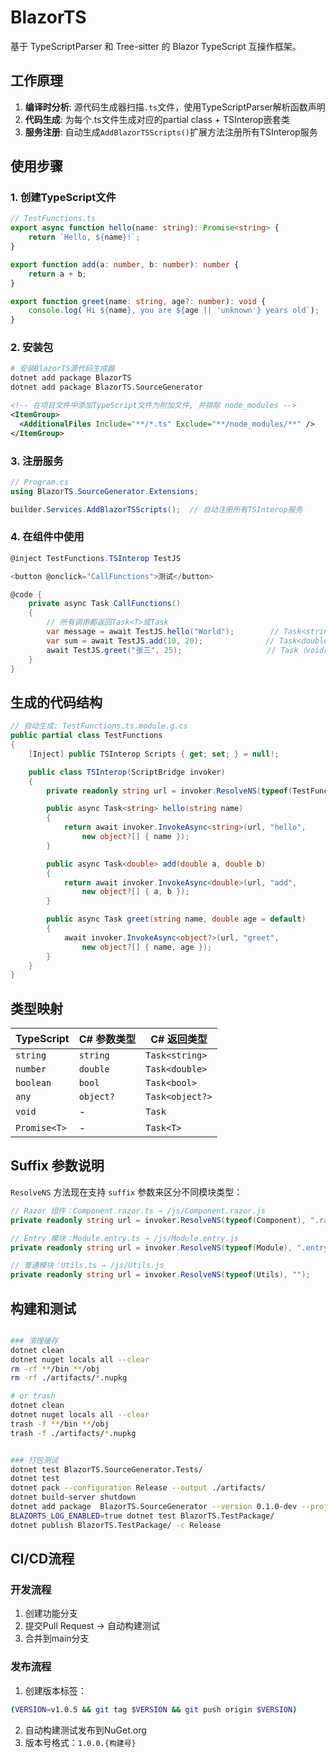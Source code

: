 # BlazorTS

基于 TypeScriptParser 和 Tree-sitter 的 Blazor TypeScript 互操作框架。

## 工作原理

1. **编译时分析**: 源代码生成器扫描`.ts`文件，使用TypeScriptParser解析函数声明
2. **代码生成**: 为每个.ts文件生成对应的partial class + TSInterop嵌套类
3. **服务注册**: 自动生成`AddBlazorTSScripts()`扩展方法注册所有TSInterop服务

## 使用步骤

### 1. 创建TypeScript文件
```typescript
// TestFunctions.ts
export async function hello(name: string): Promise<string> {
    return `Hello, ${name}!`;
}

export function add(a: number, b: number): number {
    return a + b;
}

export function greet(name: string, age?: number): void {
    console.log(`Hi ${name}, you are ${age || 'unknown'} years old`);
}
```

### 2. 安装包
```bash
# 安装BlazorTS源代码生成器
dotnet add package BlazorTS
dotnet add package BlazorTS.SourceGenerator
```

```xml
<!-- 在项目文件中添加TypeScript文件为附加文件, 并排除 node_modules -->
<ItemGroup>
  <AdditionalFiles Include="**/*.ts" Exclude="**/node_modules/**" />
</ItemGroup>
```

### 3. 注册服务
```csharp
// Program.cs 
using BlazorTS.SourceGenerator.Extensions;

builder.Services.AddBlazorTSScripts();  // 自动注册所有TSInterop服务
```

### 4. 在组件中使用
```csharp
@inject TestFunctions.TSInterop TestJS

<button @onclick="CallFunctions">测试</button>

@code {
    private async Task CallFunctions()
    {
        // 所有调用都返回Task<T>或Task
        var message = await TestJS.hello("World");        // Task<string>
        var sum = await TestJS.add(10, 20);              // Task<double>
        await TestJS.greet("张三", 25);                   // Task（void函数）
    }
}
```

## 生成的代码结构

```csharp
// 自动生成: TestFunctions.ts.module.g.cs
public partial class TestFunctions
{
    [Inject] public TSInterop Scripts { get; set; } = null!;

    public class TSInterop(ScriptBridge invoker)
    {
        private readonly string url = invoker.ResolveNS(typeof(TestFunctions), "");

        public async Task<string> hello(string name)
        {
            return await invoker.InvokeAsync<string>(url, "hello",
                new object?[] { name });
        }

        public async Task<double> add(double a, double b)
        {
            return await invoker.InvokeAsync<double>(url, "add", 
                new object?[] { a, b });
        }

        public async Task greet(string name, double age = default)
        {
            await invoker.InvokeAsync<object?>(url, "greet",
                new object?[] { name, age });
        }
    }
}
```

## 类型映射

| TypeScript | C# 参数类型 | C# 返回类型 |
|------------|-------------|-------------|
| `string` | `string` | `Task<string>` |
| `number` | `double` | `Task<double>` |
| `boolean` | `bool` | `Task<bool>` |
| `any` | `object?` | `Task<object?>` |
| `void` | - | `Task` |
| `Promise<T>` | - | `Task<T>` |

## Suffix 参数说明

`ResolveNS` 方法现在支持 `suffix` 参数来区分不同模块类型：

```csharp
// Razor 组件：Component.razor.ts → /js/Component.razor.js
private readonly string url = invoker.ResolveNS(typeof(Component), ".razor");

// Entry 模块：Module.entry.ts → /js/Module.entry.js
private readonly string url = invoker.ResolveNS(typeof(Module), ".entry");

// 普通模块：Utils.ts → /js/Utils.js
private readonly string url = invoker.ResolveNS(typeof(Utils), "");
```

## 构建和测试

```bash

### 清理缓存
dotnet clean
dotnet nuget locals all --clear
rm -rf **/bin **/obj
rm -rf ./artifacts/*.nupkg

# or trash
dotnet clean
dotnet nuget locals all --clear
trash -f **/bin **/obj
trash -f ./artifacts/*.nupkg


### 打包测试
dotnet test BlazorTS.SourceGenerator.Tests/
dotnet test
dotnet pack --configuration Release --output ./artifacts/
dotnet build-server shutdown
dotnet add package  BlazorTS.SourceGenerator --version 0.1.0-dev --project BlazorTS.TestPackage/
BLAZORTS_LOG_ENABLED=true dotnet test BlazorTS.TestPackage/
dotnet publish BlazorTS.TestPackage/ -c Release
```


## CI/CD流程

### 开发流程
1. 创建功能分支
2. 提交Pull Request → 自动构建测试
3. 合并到main分支

### 发布流程
1. 创建版本标签：
```bash
(VERSION=v1.0.5 && git tag $VERSION && git push origin $VERSION)
```
2. 自动构建测试发布到NuGet.org
3. 版本号格式：`1.0.0.{构建号}`